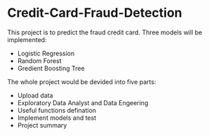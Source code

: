 # Credit-Card-Fraud-Detection
This project is to predict the fraud credit card. Three models will be implemented:
- Logistic Regression
- Random Forest
- Gredient Boosting Tree

The whole project would be devided into five parts:
- Upload data
- Exploratory Data Analyst and Data Engeering
- Useful functions defination
- Implement models and test
- Project summary
